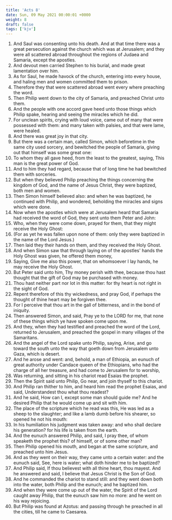 ```yaml
---
title: 'Acts 8'
date: Sun, 09 May 2021 00:00:01 +0000
weight: 8
draft: false
tags: ['kjv'] 
---
```


1. And Saul was consenting unto his death. And at that time there was a great persecution against the church which was at Jerusalem; and they were all scattered abroad throughout the regions of Judaea and Samaria, except the apostles.
2. And devout men carried Stephen to his burial, and made great lamentation over him.
3. As for Saul, he made havock of the church, entering into every house, and haling men and women committed them to prison.
4. Therefore they that were scattered abroad went every where preaching the word.
5. Then Philip went down to the city of Samaria, and preached Christ unto them.
6. And the people with one accord gave heed unto those things which Philip spake, hearing and seeing the miracles which he did.
7. For unclean spirits, crying with loud voice, came out of many that were possessed with them: and many taken with palsies, and that were lame, were healed.
8. And there was great joy in that city.
9. But there was a certain man, called Simon, which beforetime in the same city used sorcery, and bewitched the people of Samaria, giving out that himself was some great one:
10. To whom they all gave heed, from the least to the greatest, saying, This man is the great power of God.
11. And to him they had regard, because that of long time he had bewitched them with sorceries.
12. But when they believed Philip preaching the things concerning the kingdom of God, and the name of Jesus Christ, they were baptized, both men and women.
13. Then Simon himself believed also: and when he was baptized, he continued with Philip, and wondered, beholding the miracles and signs which were done.
14. Now when the apostles which were at Jerusalem heard that Samaria had received the word of God, they sent unto them Peter and John:
15. Who, when they were come down, prayed for them, that they might receive the Holy Ghost:
16. (For as yet he was fallen upon none of them: only they were baptized in the name of the Lord Jesus.)
17. Then laid they their hands on them, and they received the Holy Ghost.
18. And when Simon saw that through laying on of the apostles' hands the Holy Ghost was given, he offered them money,
19. Saying, Give me also this power, that on whomsoever I lay hands, he may receive the Holy Ghost.
20. But Peter said unto him, Thy money perish with thee, because thou hast thought that the gift of God may be purchased with money.
21. Thou hast neither part nor lot in this matter: for thy heart is not right in the sight of God.
22. Repent therefore of this thy wickedness, and pray God, if perhaps the thought of thine heart may be forgiven thee.
23. For I perceive that thou art in the gall of bitterness, and in the bond of iniquity.
24. Then answered Simon, and said, Pray ye to the LORD for me, that none of these things which ye have spoken come upon me.
25. And they, when they had testified and preached the word of the Lord, returned to Jerusalem, and preached the gospel in many villages of the Samaritans.
26. And the angel of the Lord spake unto Philip, saying, Arise, and go toward the south unto the way that goeth down from Jerusalem unto Gaza, which is desert.
27. And he arose and went: and, behold, a man of Ethiopia, an eunuch of great authority under Candace queen of the Ethiopians, who had the charge of all her treasure, and had come to Jerusalem for to worship,
28. Was returning, and sitting in his chariot read Esaias the prophet.
29. Then the Spirit said unto Philip, Go near, and join thyself to this chariot.
30. And Philip ran thither to him, and heard him read the prophet Esaias, and said, Understandest thou what thou readest?
31. And he said, How can I, except some man should guide me? And he desired Philip that he would come up and sit with him.
32. The place of the scripture which he read was this, He was led as a sheep to the slaughter; and like a lamb dumb before his shearer, so opened he not his mouth:
33. In his humiliation his judgment was taken away: and who shall declare his generation? for his life is taken from the earth.
34. And the eunuch answered Philip, and said, I pray thee, of whom speaketh the prophet this? of himself, or of some other man?
35. Then Philip opened his mouth, and began at the same scripture, and preached unto him Jesus.
36. And as they went on their way, they came unto a certain water: and the eunuch said, See, here is water; what doth hinder me to be baptized?
37. And Philip said, If thou believest with all thine heart, thou mayest. And he answered and said, I believe that Jesus Christ is the Son of God.
38. And he commanded the chariot to stand still: and they went down both into the water, both Philip and the eunuch; and he baptized him.
39. And when they were come up out of the water, the Spirit of the Lord caught away Philip, that the eunuch saw him no more: and he went on his way rejoicing.
40. But Philip was found at Azotus: and passing through he preached in all the cities, till he came to Caesarea.
